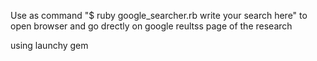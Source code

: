 Use as command "$ ruby google_searcher.rb write your search here" to open browser and go drectly on google reultss page of the research

using launchy gem